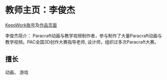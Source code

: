 # 教师主页：李俊杰


[KeepWork账号](/pcljj)及[作品页面](/pcljj/paracraft/index)


李俊杰简介： Paracraft动画与教学视频制作者，参与制作了大量Paracraft动画与教学视频。PAC全国3D创作大赛指导老师, 设计师，组织过多次Paracraft大赛。

## 擅长

动画， 游戏
